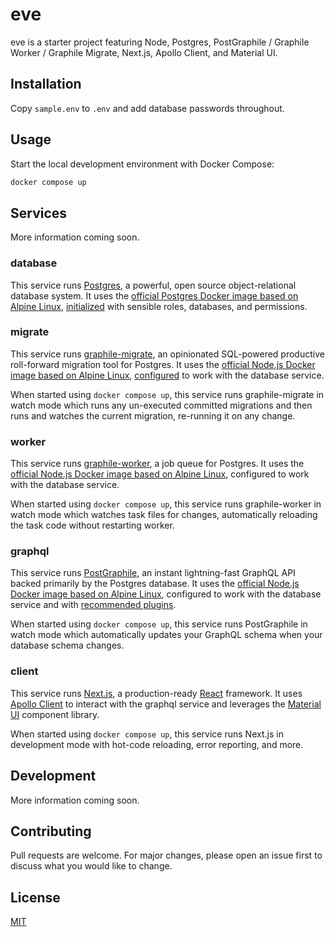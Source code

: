 # eve

eve is a starter project featuring Node, Postgres, PostGraphile / Graphile Worker / Graphile Migrate, Next.js, Apollo Client, and Material UI.

## Installation

Copy `sample.env` to `.env` and add database passwords throughout.

## Usage

Start the local development environment with Docker Compose:
```bash
docker compose up
```

## Services

More information coming soon.

### database

This service runs [Postgres](https://www.postgresql.org/), a powerful, open source object-relational database system. It uses the [official Postgres Docker image based on Alpine Linux](https://hub.docker.com/_/postgres), [initialized](database/initialize.sh) with sensible roles, databases, and permissions.

### migrate

This service runs [graphile-migrate](https://github.com/graphile/migrate), an opinionated SQL-powered productive roll-forward migration tool for Postgres. It uses the [official Node.js Docker image based on Alpine Linux](https://hub.docker.com/_/node), [configured](migrate/.gmrc) to work with the database service.

When started using `docker compose up`, this service runs graphile-migrate in watch mode which runs any un-executed committed migrations and then runs and watches the current migration, re-running it on any change.

### worker

This service runs [graphile-worker](https://github.com/graphile/worker), a job queue for Postgres. It uses the [official Node.js Docker image based on Alpine Linux](https://hub.docker.com/_/node), configured to work with the database service.

When started using `docker compose up`, this service runs graphile-worker in watch mode which watches task files for changes, automatically reloading the task code without restarting worker.

### graphql

This service runs [PostGraphile](https://github.com/graphile/postgraphile), an instant lightning-fast GraphQL API backed primarily by the Postgres database. It uses the [official Node.js Docker image based on Alpine Linux](https://hub.docker.com/_/node), configured to work with the database service and with [recommended plugins](graphql/Dockerfile).

When started using `docker compose up`, this service runs PostGraphile in watch mode which automatically updates your GraphQL schema when your database schema changes.

### client

This service runs [Next.js](https://github.com/vercel/next.js), a production-ready [React](https://github.com/facebook/react) framework. It uses [Apollo Client](https://github.com/apollographql/apollo-client) to interact with the graphql service and leverages the [Material UI](https://github.com/mui-org/material-ui) component library.

When started using `docker compose up`, this service runs Next.js in development mode with hot-code reloading, error reporting, and more.

## Development

More information coming soon.

## Contributing

Pull requests are welcome. For major changes, please open an issue first to discuss what you would like to change.

## License
[MIT](LICENSE.txt)
